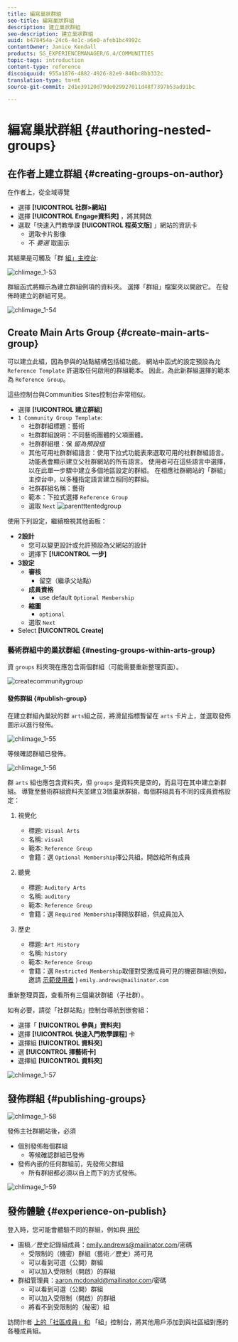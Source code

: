 ```yaml
---
title: 編寫巢狀群組
seo-title: 編寫巢狀群組
description: 建立巢狀群組
seo-description: 建立巢狀群組
uuid: b478454a-24c6-4e1c-a6e0-afeb1bc4992c
contentOwner: Janice Kendall
products: SG_EXPERIENCEMANAGER/6.4/COMMUNITIES
topic-tags: introduction
content-type: reference
discoiquuid: 955a1876-4882-4926-82e9-846bc8bb332c
translation-type: tm+mt
source-git-commit: 2d1e39120d79de029927011d48f7397b53ad91bc

---
```



# 編寫巢狀群組 {#authoring-nested-groups}

## 在作者上建立群組 {#creating-groups-on-author}

在作者上，從全域導覽

* 選擇 **[!UICONTROL 社群>網站]**
* 選擇 **[!UICONTROL Engage資料夾]** ，將其開啟
* 選取「快速入門教學課 **[!UICONTROL 程英文版]** 」網站的資訊卡
   * 選取卡片影像
   * 不 *要選* 取圖示

其結果是可觸及「群 [組」主控台](groups.md):

![chlimage_1-53](assets/chlimage_1-53.png)

群組函式將顯示為建立群組例項的資料夾。 選擇「群組」檔案夾以開啟它。 在發佈時建立的群組可見。

![chlimage_1-54](assets/chlimage_1-54.png)

## Create Main Arts Group {#create-main-arts-group}

可以建立此組，因為參與的站點結構包括組功能。 網站中函式的設定預設為允 `Reference Template` 許選取任何啟用的群組範本。 因此，為此新群組選擇的範本為 `Reference Group`。

這些控制台與Communities Sites控制台非常相似。

* 選擇 **[!UICONTROL 建立群組]**
* `1 Community Group Template`:
   * 社群群組標題：藝術
   * 社群群組說明：不同藝術團體的父項團體。
   * 社群群組根：保 *留為預設值*
   * 其他可用社群群組語言：使用下拉式功能表來選取可用的社群群組語言。 功能表會顯示建立父社群網站的所有語言。 使用者可在這些語言中選擇，以在此單一步驟中建立多個地區設定的群組。 在相應社群網站的「群組」主控台中，以多種指定語言建立相同的群組。
   * 社群群組名稱：藝術
   * 範本：下拉式選擇 `Reference Group`
   * 選取 `Next`
      ![parentttentedgroup](assets/parenttonestedgroup.png)

使用下列設定，繼續檢視其他面板：

* **2設計**
   * 您可以變更設計或允許預設為父網站的設計
   * 選擇下 **[!UICONTROL 一步]**
* **3設定**
   * **審核**
      * 留空（繼承父站點）
   * **成員資格**
      * use default `Optional Membership`
   * **縮圖**
      * `optional`
   * 選取 `Next`
* Select **[!UICONTROL Create]**

### 藝術群組中的巢狀群組 {#nesting-groups-within-arts-group}

資 `groups` 料夾現在應包含兩個群組（可能需要重新整理頁面）。

![createcommunitygroup](assets/createcommunitygroup.png)

#### 發佈群組 {#publish-group}

在建立群組內巢狀的群 `arts`組之前，將滑鼠指標暫留在 `arts` 卡片上，並選取發佈圖示以進行發佈。

![chlimage_1-55](assets/chlimage_1-55.png)

等候確認群組已發佈。

![chlimage_1-56](assets/chlimage_1-56.png)

群 `arts` 組也應包含資料夾，但 `groups` 是資料夾是空的，而且可在其中建立新群組。 導覽至藝術群組資料夾並建立3個巢狀群組，每個群組具有不同的成員資格設定：

1. 視覺化
   * 標題: `Visual Arts`
   * 名稱: `visual`
   * 範本: `Reference Group`
   * 會籍：選 `Optional Membership`擇公共組，開啟給所有成員
1. 聽覺
   * 標題: `Auditory Arts`
   * 名稱: `auditory`
   * 範本: `Reference Group`
   * 會籍：選 `Required Membership`擇開放群組，供成員加入

1. 歷史

   * 標題: `Art History`
   * 名稱: `history`
   * 範本: `Reference Group`
   * 會籍：選 `Restricted Membership`取僅對受邀成員可見的機密群組(例如，邀請 [示範使用者](tutorials.md#demo-users) ) `emily.andrews@mailinator.com`

重新整理頁面，查看所有三個巢狀群組（子社群）。

如有必要，請從「社群站點」控制台導航到嵌套組：

* 選擇「 **[!UICONTROL 參與」資料夾]**
* 選擇 **[!UICONTROL 快速入門教學課程]** 卡
* 選擇組 **[!UICONTROL 資料夾]**
* 選 **[!UICONTROL 擇藝術卡]**
* 選擇組 **[!UICONTROL 資料夾]**

![chlimage_1-57](assets/chlimage_1-57.png)

## 發佈群組 {#publishing-groups}

![chlimage_1-58](assets/chlimage_1-58.png)

發佈主社群網站後，必須

* 個別發佈每個群組
   * 等候確認群組已發佈
* 發佈內嵌的任何群組前，先發佈父群組
   * 所有群組都必須以自上而下的方式發佈。

![chlimage_1-59](assets/chlimage_1-59.png)

## 發佈體驗 {#experience-on-publish}

登入時，您可能會體驗不同的群組，例如與 [用於](tutorials.md#demo-users)

* 圖稿／歷史記錄組成員：emily.andrews@mailinator.com/密碼
   * 受限制的（機密）群組（藝術／歷史）將可見
   * 可以看到可選（公開）群組
   * 可以加入受限制（開啟）的群組
* 群組管理員：aaron.mcdonald@mailinator.com/密碼
   * 可以看到可選（公開）群組
   * 可以加入受限制（開啟）的群組
   * 將看不到受限制的（秘密）組

訪問作者 [上的「社區成員」和](members.md) 「組」控制台，將其他用戶添加到與社區組對應的各種成員組。
